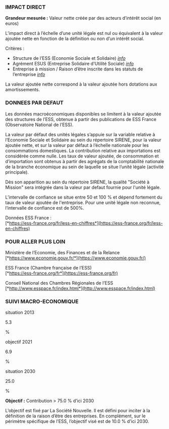 ### IMPACT DIRECT

**Grandeur mesurée :** Valeur nette créée par des acteurs d’intérêt social (en euros)

L’impact direct à l’échelle d’une unité légale est nul ou équivalent à la valeur ajoutée nette en fonction de la définition ou non d’un intérêt social.

Critères :
* Structure de l’ESS (Economie Sociale et Solidaire) [*info*](https://www.economie.gouv.fr/cedef/economie-sociale-et-solidaire)
* Agrément ESUS (Entreprise  Solidaire d'Utilité Sociale) [*info*](https://www.economie.gouv.fr/entreprises/agrement-entreprise-solidaire-utilite-sociale-ess)
* Entreprise à mission / Raison d’être inscrite dans les statuts de l’entreprise [*info*](https://www.economie.gouv.fr/cedef/societe-mission)

La valeur ajoutée nette correspond à la valeur ajoutée hors dotations aux amortissements.

### DONNEES PAR DEFAUT

Les données macroéconomiques disponibles se limitent à la valeur ajoutée des structures de l’ESS, obtenue à partir des publications de ESS France (Observatoire National de l’ESS).

La valeur par défaut des unités légales s’appuie sur la variable relative à l’Economie Sociale et Solidaire au sein du répertoire SIRENE, pour la valeur ajoutée nette, et sur la valeur par défaut à l’échelle nationale pour les consommations domestiques. La contribution relative aux importations est considérée comme nulle. Les taux de valeur ajoutée, de consommation et d’importation sont obtenus à partir des agrégats de la comptabilité nationale de la branche économique au sein de laquelle se situe l’unité légale (activité principale).

Dès son apparition au sein du répertoire SIRENE, la qualité "Société à Mission" sera intégrée dans la valeur par defaut fournie pour l'unité légale.

L’intervalle de confiance se situe entre 50 et 100 % et dépend fortement du taux de valeur ajoutée de l'entreprise. Pour une unité légale non reconnue, l’intervalle de confiance est de 500%.

Données ESS France :  
[*https://ess-france.org/fr/less-en-chiffres*](https://ess-france.org/fr/less-en-chiffres)

### POUR ALLER PLUS LOIN

Ministère de l’Economie, des Finances et de la Relance  
[*https://www.economie.gouv.fr/*](https://www.economie.gouv.fr/)

ESS France (Chambre française de l’ESS)  
[*https://ess-france.org/fr*](https://ess-france.org/fr)

Conseil National des Chambres Régionales de l’ESS  
[*http://www.esspace.fr/index.html*](http://www.esspace.fr/index.html)

### SUIVI MACRO-ECONOMIQUE

<div class="references-blocks">
    <div id="block-1">
    <p id="titre-block">situation 2013</p>
    <p id="value-block">5.3</p>
    <p id="unit-block">%</p>
    </div>
    <div id="block-2">
    <p id="titre-block">objectif 2021</p>
    <p id="value-block">6.9</p>
    <p id="unit-block">%</p>
    </div>
    <div id="block-3">
    <p id="titre-block">situation 2030</p>
    <p id="value-block">25.0</p>
    <p id="unit-block">%</p>
    </div>
</div>

**Objectif :** Contribution > 75.0 % d’ici 2030

L’objectif est fixé par La Société Nouvelle. Il est défini pour inciter à la définition de la raison d’être des entreprises. En complément, sur le périmètre spécifique de l’ESS, l’objectif visé est de 10.0 % d’ici 2030.